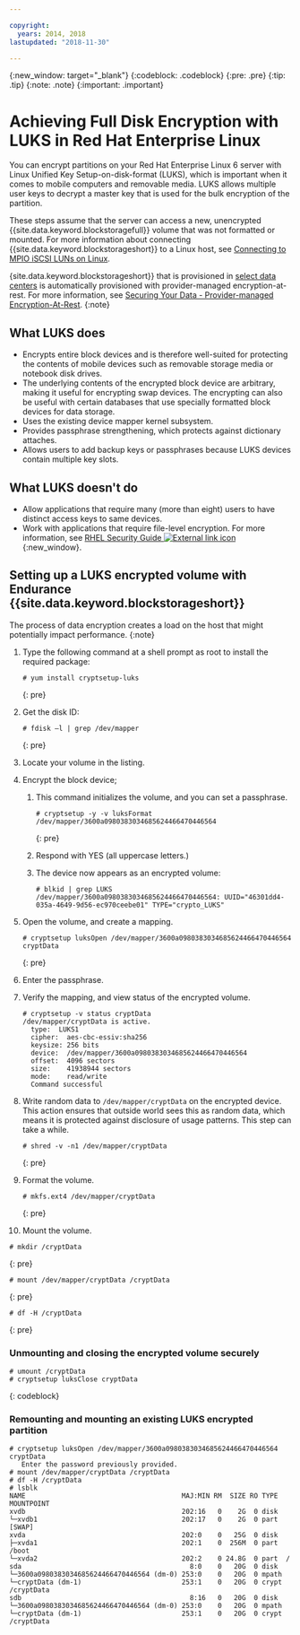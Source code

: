 ```yaml
---

copyright:
  years: 2014, 2018
lastupdated: "2018-11-30"

---
```

{:new_window: target="_blank"}
{:codeblock: .codeblock}
{:pre: .pre}
{:tip: .tip}
{:note: .note}
{:important: .important}

# Achieving Full Disk Encryption with LUKS in Red Hat Enterprise Linux

You can encrypt partitions on your Red Hat Enterprise Linux 6 server with Linux Unified Key Setup-on-disk-format (LUKS), which is important when it comes to mobile computers and removable media. LUKS allows multiple user keys to decrypt a master key that is used for the bulk encryption of the partition.

These steps assume that the server can access a new, unencrypted {{site.data.keyword.blockstoragefull}} volume that was not formatted or mounted. For more information about connecting {{site.data.keyword.blockstorageshort}} to a Linux host, see [Connecting to MPIO iSCSI LUNs on Linux](accessing_block_storage_linux.html).

{site.data.keyword.blockstorageshort}} that is provisioned in [select data centers](new-ibm-block-and-file-storage-location-and-features.html) is automatically provisioned with  provider-managed encryption-at-rest. For more information, see [Securing Your Data - Provider-managed Encryption-At-Rest](block-file-storage-encryption-rest.html).
{:note}

## What LUKS does

- Encrypts entire block devices and is therefore well-suited for protecting the contents of mobile devices such as removable storage media or notebook disk drives.
- The underlying contents of the encrypted block device are arbitrary, making it useful for encrypting swap devices. The encrypting can also be useful with certain databases that use specially formatted block devices for data storage.
- Uses the existing device mapper kernel subsystem.
- Provides passphrase strengthening, which protects against dictionary attaches.
- Allows users to add backup keys or passphrases because LUKS devices contain multiple key slots.


## What LUKS doesn't do

- Allow applications that require many (more than eight) users to have distinct access keys to same devices.
- Work with applications that require file-level encryption. For more information, see [RHEL Security Guide ![External link icon](../../icons/launch-glyph.svg "External link icon")](https://access.redhat.com/documentation/en-US/Red_Hat_Enterprise_Linux/7/html/Security_Guide/sec-Encryption.html){:new_window}.

## Setting up a LUKS encrypted volume with Endurance {{site.data.keyword.blockstorageshort}}

The process of data encryption creates a load on the host that might potentially impact performance.
{:note}

1. Type the following command at a shell prompt as root to install the required package:   <br/>
   ```
   # yum install cryptsetup-luks
   ```
   {: pre}
2. Get the disk ID:<br/>
   ```
   # fdisk –l | grep /dev/mapper
   ```
   {: pre}
3. Locate your volume in the listing.
4. Encrypt the block device;

   1. This command initializes the volume, and you can set a passphrase. <br/>

      ```
      # cryptsetup -y -v luksFormat /dev/mapper/3600a0980383034685624466470446564
      ```
      {: pre}

   2. Respond with YES (all uppercase letters.)

   3. The device now appears as an encrypted volume:

      ```
      # blkid | grep LUKS
      /dev/mapper/3600a0980383034685624466470446564: UUID="46301dd4-035a-4649-9d56-ec970ceebe01" TYPE="crypto_LUKS"
      ```

5. Open the volume, and create a mapping.<br/>
   ```
   # cryptsetup luksOpen /dev/mapper/3600a0980383034685624466470446564 cryptData
   ```
   {: pre}
6. Enter the passphrase.
7. Verify the mapping, and view status of the encrypted volume.   <br/>
   ```
   # cryptsetup -v status cryptData
   /dev/mapper/cryptData is active.
     type:  LUKS1
     cipher:  aes-cbc-essiv:sha256
     keysize: 256 bits
     device:  /dev/mapper/3600a0980383034685624466470446564
     offset:  4096 sectors
     size:    41938944 sectors
     mode:    read/write
     Command successful
   ```
8. Write random data to `/dev/mapper/cryptData` on the encrypted device. This action ensures that outside world sees this as random data, which means it is protected against disclosure of usage patterns. This step can take a while.<br/>
    ```
    # shred -v -n1 /dev/mapper/cryptData
    ```
    {: pre}
9. Format the volume.<br/>
   ```
   # mkfs.ext4 /dev/mapper/cryptData
   ```
   {: pre}
10. Mount the volume.<br/>
   ```
   # mkdir /cryptData
   ```
   {: pre}
   ```
   # mount /dev/mapper/cryptData /cryptData
   ```
   {: pre}
   ```
   # df -H /cryptData
   ```
   {: pre}

### Unmounting and closing the encrypted volume securely
   ```
   # umount /cryptData
   # cryptsetup luksClose cryptData
   ```
   {: codeblock}

### Remounting and mounting an existing LUKS encrypted partition
   ```
   # cryptsetup luksOpen /dev/mapper/3600a0980383034685624466470446564 cryptData
      Enter the password previously provided.
   # mount /dev/mapper/cryptData /cryptData
   # df -H /cryptData
   # lsblk
   NAME                                       MAJ:MIN RM  SIZE RO TYPE  MOUNTPOINT
   xvdb                                       202:16   0    2G  0 disk
   └─xvdb1                                    202:17   0    2G  0 part  [SWAP]
   xvda                                       202:0    0   25G  0 disk
   ├─xvda1                                    202:1    0  256M  0 part  /boot
   └─xvda2                                    202:2    0 24.8G  0 part  /
   sda                                          8:0    0   20G  0 disk
   └─3600a0980383034685624466470446564 (dm-0) 253:0    0   20G  0 mpath
   └─cryptData (dm-1)                         253:1    0   20G  0 crypt /cryptData
   sdb                                          8:16   0   20G  0 disk
   └─3600a0980383034685624466470446564 (dm-0) 253:0    0   20G  0 mpath
   └─cryptData (dm-1)                         253:1    0   20G  0 crypt /cryptData
   ```
